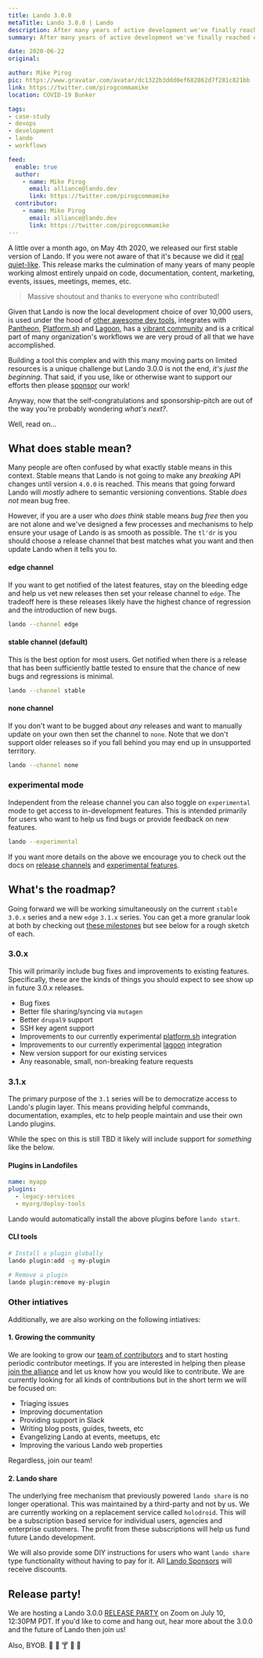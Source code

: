 ```yaml
---
title: Lando 3.0.0
metaTitle: Lando 3.0.0 | Lando
description: After many years of active development we've finally reached our first stable release!
summary: After many years of active development we've finally reached our first stable release!

date: 2020-06-22
original:

author: Mike Pirog
pic: https://www.gravatar.com/avatar/dc1322b3ddd0ef682862d7f281c821bb
link: https://twitter.com/pirogcommamike
location: COVID-19 Bunker

tags:
- case-study
- devops
- development
- lando
- workflows

feed:
  enable: true
  author:
    - name: Mike Pirog
      email: alliance@lando.dev
      link: https://twitter.com/pirogcommamike
  contributor:
    - name: Mike Pirog
      email: alliance@lando.dev
      link: https://twitter.com/pirogcommamike
---
```


A little over a month ago, on May 4th 2020, we released our first stable version of Lando. If you were not aware of that it's because we did it [real quiet-like](https://getyarn.io/yarn-clip/7ae45421-a990-4f1a-b201-eb05b950169e). This release marks the culmination of many years of many people working almost entirely unpaid on code, documentation, content, marketing, events, issues, meetings, memes, etc.

> Massive shoutout and thanks to everyone who contributed!

Given that Lando is now the local development choice of over 10,000 users, is used under the hood of [other awesome dev tools](https://pantheon.io/localdev), integrates with [Pantheon](https://pantheon.io), [Platform.sh](https://platform.sh) and [Lagoon](https://www.amazee.io/lagoon/), has a [vibrant community](https://launchpass.com/devwithlando) and is a critical part of many organization's workflows we are very proud of all that we have accomplished.

Building a tool this complex and with this many moving parts on limited resources is a unique challenge but Lando 3.0.0 is not the end, _it's just the beginning_. That said, if you use, like or otherwise want to support our efforts then please [sponsor](https://github.com/sponsors/lando) our work!

Anyway, now that the self-congratulations and sponsorship-pitch are out of the way you're probably wondering _what's next?_.

Well, read on...

## What does stable mean?

Many people are often confused by what exactly stable means in this context. Stable means that Lando is not going to make any _breaking_ API changes until version `4.0.0` is reached. This means that going forward Lando will _mostly_ adhere to semantic versioning conventions. Stable _does not_ mean bug free.

However, if you are a user who _does think_ stable means _bug free_ then you are not alone and we've designed a few processes and mechanisms to help ensure your usage of Lando is as smooth as possible. The `tl'dr` is you should choose a release channel that best matches what you want and then update Lando when it tells you to.

#### edge channel

If you want to get notified of the latest features, stay on the bleeding edge and help us vet new releases then set your release channel to `edge`. The tradeoff here is these releases likely have the highest chance of regression and the introduction of new bugs.

```bash
lando --channel edge
```

#### stable channel (default)

This is the best option for most users. Get notified when there is a release that has been sufficiently battle tested to ensure that the chance of new bugs and regressions is minimal.

```bash
lando --channel stable
```

#### none channel

If you don't want to be bugged about _any_ releases and want to manually update on your own then set the channel to `none`. Note that we don't support older releases so if you fall behind you may end up in unsupported territory.

```bash
lando --channel none
```

### experimental mode

Independent from the release channel you can also toggle on `experimental` mode to get access to in-development features. This is intended primarily for users who want to help us find bugs or provide feedback on new features.

```bash
lando --experimental
```

If you want more details on the above we encourage you to check out the docs on [release channels](https://docs.lando.dev/config/releases.html) and [experimental features](https://docs.lando.dev/config/experimental.html).

## What's the roadmap?

Going forward we will be working simultaneously on the current `stable` `3.0.x` series and a new `edge` `3.1.x` series. You can get a more granular look at both by checking out [these milestones](https://github.com/lando/lando/milestones) but see below for a rough sketch of each.

### 3.0.x

This will primarily include bug fixes and improvements to existing features. Specifically, these are the kinds of things you should expect to see show up in future 3.0.x releases.

* Bug fixes
* Better file sharing/syncing via `mutagen`
* Better `drupal9` support
* SSH key agent support
* Improvements to our currently experimental [platform.sh](https://docs.lando.dev/config/platformsh.html) integration
* Improvements to our currently experimental [lagoon](https://docs.lando.dev/config/lagoon.html) integration
* New version support for our existing services
* Any reasonable, small, non-breaking feature requests

### 3.1.x

The primary purpose of the `3.1` series will be to democratize access to Lando's plugin layer. This means providing helpful commands, documentation, examples, etc to help people maintain and use their own Lando plugins.

While the spec on this is still TBD it likely will include support for _something_ like the below.

#### Plugins in Landofiles

```yaml
name: myapp
plugins:
  - legacy-services
  - myorg/deploy-tools
```

Lando would automatically install the above plugins before `lando start`.

#### CLI tools

```bash
# Install a plugin globally
lando plugin:add -g my-plugin

# Remove a plugin
lando plugin:remove my-plugin
```

### Other intiatives

Additionally, we are also working on the following intiatives:

#### 1. Growing the community

We are looking to grow our [team of contributors](https://docs.lando.dev/contrib/team.html) and to start hosting periodic contributor meetings. If you are interested in helping then please [join the alliance](https://lando.dev/alliance/join/) and let us know how you would like to contribute. We are currently looking for all kinds of contributions but in the short term we will be focused on:

* Triaging issues
* Improving documentation
* Providing support in Slack
* Writing blog posts, guides, tweets, etc
* Evangelizing Lando at events, meetups, etc
* Improving the various Lando web properties

Regardless, join our team!

#### 2. Lando share

The underlying free mechanism that previously powered `lando share` is no longer operational. This was maintained by a third-party and not by us. We are currently working on a replacement service called `holodroid`. This will be a subscription based service for individual users, agencies and enterprise customers. The profit from these subscriptions will help us fund future Lando development.

We will also provide some DIY instructions for users who want `lando share` type functionality without having to pay for it. All [Lando Sponsors](https://lando.dev/sponsor/) will receive discounts.

## Release party!

We are hosting a Lando 3.0.0 [RELEASE PARTY](https://us02web.zoom.us/webinar/register/WN_42Gu_KGuRzeq-qI1s6pCww) on Zoom on July 10, 12:30PM PDT. If you'd like to come and hang out, hear more about the 3.0.0 and the future of Lando then join us!

Also, BYOB. :beer: :beers: :cocktail: :tumbler_glass: :wine_glass:

